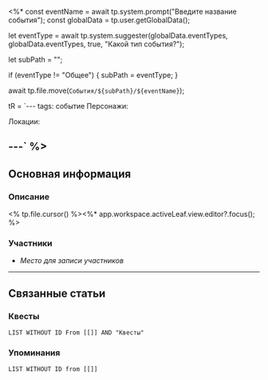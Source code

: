 <%*
const eventName = await tp.system.prompt("Введите название события");
const globalData = tp.user.getGlobalData();

let eventType = await tp.system.suggester(globalData.eventTypes, globalData.eventTypes, true, "Какой тип события?");

let subPath = "";

if (eventType != "Общее") {
	subPath = eventType;
}

await tp.file.move(`События/${subPath}/${eventName}`);

tR = `---
tags: событие
Персонажи:
  
Локации:
  
---`
%>
---
## Основная информация
### Описание

<% tp.file.cursor() %><%* app.workspace.activeLeaf.view.editor?.focus(); %>

### Участники

+ *Место для записи участников*

---
## Связанные статьи

### Квесты
```dataview
LIST WITHOUT ID From [[]] AND "Квесты"
```
### Упоминания
```dataview
LIST WITHOUT ID from [[]]
```